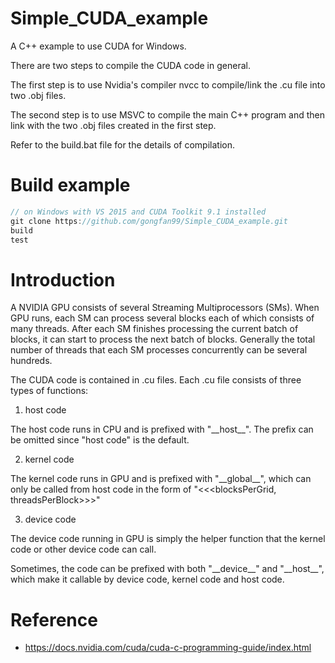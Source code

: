 # Simple_CUDA_example
A C++ example to use CUDA for Windows.

There are two steps to compile the CUDA code in general.

The first step is to use Nvidia's compiler nvcc to compile/link the .cu file into two .obj files.

The second step is to use MSVC to compile the main C++ program and then link with the two .obj files created in the first step. 

Refer to the build.bat file for the details of compilation.

# Build example
```c
// on Windows with VS 2015 and CUDA Toolkit 9.1 installed
git clone https://github.com/gongfan99/Simple_CUDA_example.git
build
test
```
# Introduction
A NVIDIA GPU consists of several Streaming Multiprocessors (SMs). When GPU runs, each SM can process several blocks each of which consists of many threads. After each SM finishes processing the current batch of blocks, it can start to process the next batch of blocks. Generally the total number of threads that each SM processes concurrently can be several hundreds.

The CUDA code is contained in .cu files. Each .cu file consists of three types of functions:

1. host code

The host code runs in CPU and is prefixed with "\_\_host__". The prefix can be omitted since "host code" is the default.

2. kernel code

The kernel code runs in GPU and is prefixed with "\_\_global__", which can only be called from host code in the form of "<<<blocksPerGrid, threadsPerBlock>>>"

3. device code

The device code running in GPU is simply the helper function that the kernel code or other device code can call.

Sometimes, the code can be prefixed with both "\_\_device__" and "\_\_host__", which make it callable by device code, kernel code and host code.

# Reference
* https://docs.nvidia.com/cuda/cuda-c-programming-guide/index.html
